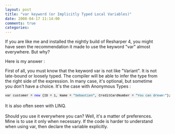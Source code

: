```yaml
---
layout: post
title: "var keyword (or Implicitly Typed Local Variables)"
date: 2008-04-17 11:14:00
comments: true
categories: 
---
```


<p>If you are like me and installed the nightly build of Resharper 4, you might have seen the recommendation it made to use the keyword "var" almost everywhere. But why?</p>
<p>Here is my answer :</p>
<p>First of all, you must know that the keyword var is not like "Variant". It is not late-bound or loosely typed. The compiler will be able to infer the type from the right side of the expression. In many case, it's optional, but sometime you don't have a choice. It's the case with Anonymous Types :</p>
<div>
<pre style="border-style: none; margin: 0pt; padding: 0pt; overflow: visible; font-size: 8pt; width: 100%; color: black; line-height: 12pt; font-family: consolas,'Courier New',courier,monospace; background-color: #f4f4f4;">var customer = <span style="color: #0000ff;">new</span> {ID = 1, Name = <span style="color: #006080;">"Sebastien"</span>, CreditCardNumber = <span style="color: #006080;">"You can dream!"</span>};</pre>
</div>
<div>&nbsp;</div>
<div>It is also often seen with LINQ.</div>
<div>&nbsp;</div>
<div>Should you use it everywhere you can? Well, it's a matter of preferences. Mine is to use it only when necessary. If the code is harder to understand when using var, then declare the variable explicitly.</div>
<div>&nbsp;</div>
<div id="scid:0767317B-992E-4b12-91E0-4F059A8CECA8:b7c2d5ae-e385-40c6-8caf-548521011400" class="wlWriterSmartContent" style="display: inline; margin: 0; padding: 0;"><a rel="tag" href="http://technorati.com/tags/Resharper"></a></div>